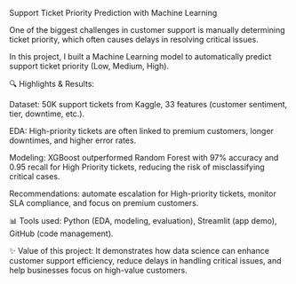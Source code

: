 Support Ticket Priority Prediction with Machine Learning

One of the biggest challenges in customer support is manually determining ticket priority, which often causes delays in resolving critical issues.

In this project, I built a Machine Learning model to automatically predict support ticket priority (Low, Medium, High).

🔍 Highlights & Results:

Dataset: 50K support tickets from Kaggle, 33 features (customer sentiment, tier, downtime, etc.).

EDA: High-priority tickets are often linked to premium customers, longer downtimes, and higher error rates.

Modeling: XGBoost outperformed Random Forest with 97% accuracy and 0.95 recall for High Priority tickets, reducing the risk of misclassifying critical cases.

Recommendations: automate escalation for High-priority tickets, monitor SLA compliance, and focus on premium customers.

📊 Tools used: Python (EDA, modeling, evaluation), Streamlit (app demo), GitHub (code management).

✨ Value of this project:
It demonstrates how data science can enhance customer support efficiency, reduce delays in handling critical issues, and help businesses focus on high-value customers.
